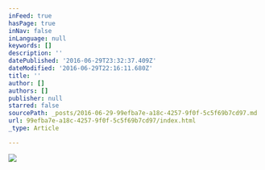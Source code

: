 ```yaml
---
inFeed: true
hasPage: true
inNav: false
inLanguage: null
keywords: []
description: ''
datePublished: '2016-06-29T23:32:37.409Z'
dateModified: '2016-06-29T22:16:11.680Z'
title: ''
author: []
authors: []
publisher: null
starred: false
sourcePath: _posts/2016-06-29-99efba7e-a18c-4257-9f0f-5c5f69b7cd97.md
url: 99efba7e-a18c-4257-9f0f-5c5f69b7cd97/index.html
_type: Article

---
```

![](https://the-grid-user-content.s3-us-west-2.amazonaws.com/b930a326-a58f-475b-9bf0-5ae6a0048113.jpg)